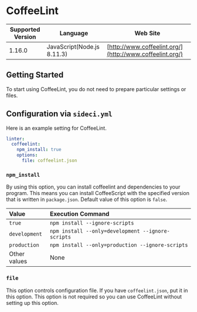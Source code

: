 # CoffeeLint

| Supported Version | Language | Web Site |
| ----------------- | -------- | -------- |
| 1.16.0 | JavaScript(Node.js 8.11.3) | [http://www.coffeelint.org/](http://www.coffeelint.org/) |

## Getting Started

To start using CoffeeLint, you do not need to prepare particular settings or files.

## Configuration via `sideci.yml`

Here is an example setting for CoffeeLint.

```yaml:sideci.yml
linter:
  coffeelint:
    npm_install: true
    options:
      file: coffeelint.json
```

### `npm_install`

By using this option, you can install coffeelint and dependencies to your program. This means you can install CoffeeScript with the specified version that is written in `package.json`. Default value of this option is `false`.

|Value|Execution Command|
|:---|:---|
|`true`|`npm install --ignore-scripts`|
|`development`|`npm install --only=development --ignore-scripts`|
|`production`|`npm install --only=production --ignore-scripts`|
|Other values|None|

### `file`

This option controls configuration file. If you have `coffeelint.json`, put it in this option. This option is not required so you can use CoffeeLint without setting up this option.

